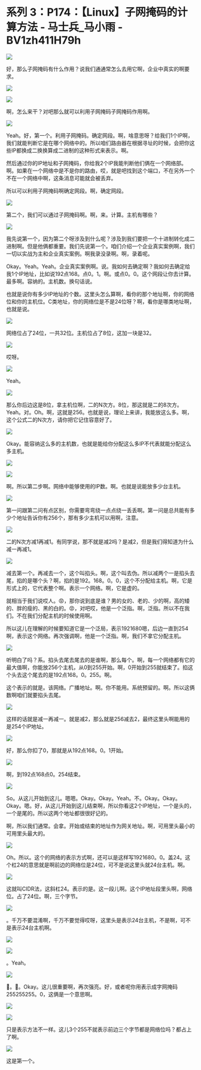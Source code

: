 # 系列 3：P174：【Linux】子网掩码的计算方法 - 马士兵_马小雨 - BV1zh411H79h

![](img/7e61ccc0742cd3bdd330b12d70997570_0.png)

好，那么子网掩码有什么作用？说我们通通常怎么去用它啊，企业中真实的啊要求。

![](img/7e61ccc0742cd3bdd330b12d70997570_2.png)

![](img/7e61ccc0742cd3bdd330b12d70997570_3.png)

啊，怎么来干？对吧那么就可以利用子网掩码子网掩码作用啊。

![](img/7e61ccc0742cd3bdd330b12d70997570_5.png)

Yeah。好，第一个。利用子网掩码。确定网段。啊，啥意思呀？给我们1个IP啊，我们就能判断它是在哪个网络中的。所以咱们路由器在根据寻址的时候，会把你这些IP都换成二换换算成二进制的这种形式来表示。啊。

然后通过你的IP地址和子网掩码，你给我2个IP我能判断他们俩在一个网络部。啊。如果在一个网络中是不是你的路由，哎，就是吧找到这个端口，不在另外一个不在一个网络中啊，这条消息可能就会被丢弃。

所以可以利用子网掩码啊确定网段。啊，确定网段。

![](img/7e61ccc0742cd3bdd330b12d70997570_7.png)

第二个，我们可以通过子网掩码啊。啊，来。计算。主机有哪些？

![](img/7e61ccc0742cd3bdd330b12d70997570_9.png)

我先说第一个，因为第二个呀涉及到什么呢？涉及到我们要把一个十进制转化成二进制啊。但是他俩都重要。我们先说第一个。咱们介绍一个企业真实案例啊，我们一切以实战为主和企业真实案例。啊我录没录啊。啊，录着呢。

Okay。Yeah。Yeah。企业真实案例啊。说。我如何去确定啊？我如何去确定给我1个IP地址，比如说192点168。点0。1。啊。或点0。0。这个网段让你去计算。最多啊。容纳的。主机数。换句话说。

也就是说你有多少IP地址的个数。这里头怎么算啊，看你的那个地址啊，你的网络位和你的主机位。C类地址，你的网络位是不是24位呀？啊，看你是哪类地址啊，也就是说。



![](img/7e61ccc0742cd3bdd330b12d70997570_11.png)

网络位占了24位，一共32位。主机位占了8位，这加一块是32。

![](img/7e61ccc0742cd3bdd330b12d70997570_13.png)

哎呀。

![](img/7e61ccc0742cd3bdd330b12d70997570_15.png)

Yeah。

![](img/7e61ccc0742cd3bdd330b12d70997570_17.png)

那么你后边这是8位，拿主机位啊，二的N次方。8位，那这就是二的8次方。Yeah。对。Oh。啊，这就是256。也就是说，理论上来讲，我能放这么多。啊，这个公式二的N次方，请你把它记住容意好了。



![](img/7e61ccc0742cd3bdd330b12d70997570_19.png)

Okay。能容纳这么多的主机数，也就是能给你分配这么多IP不代表就能分配这么多主机。

![](img/7e61ccc0742cd3bdd330b12d70997570_21.png)

![](img/7e61ccc0742cd3bdd330b12d70997570_22.png)

啊。所以第二步啊。网络中能够使用的IP数。啊。也就是说能放多少台主机。

![](img/7e61ccc0742cd3bdd330b12d70997570_24.png)

第一问跟第二问有点区别，你需要弯弯绕一点点绕一丢丢啊。第一问是总共能有多少个地址告诉你有256个，那有多少主机可以用啊，注意。



![](img/7e61ccc0742cd3bdd330b12d70997570_26.png)

二的N次方减1再减1。有同学说，那不就是减2吗？是减2，但是我们得知道为什么减一再减1。

![](img/7e61ccc0742cd3bdd330b12d70997570_28.png)

减去第一个。再减去一个，这个叫掐头。啊，这个叫去伪。所以减两个一是掐头去尾，掐的是哪个头？啊，掐的是192。168。0。0，这个不分配给主机。啊，它是形式上的，它代表整个啊。表示一个网络。啊，它是虚的。

就相当于我们说哎人。😡，那你说到底是谁？男的女的、老的、少的啊，高的矮的、胖的瘦的、黑的白的。😡，对吧哎，他是一个泛指。啊，泛指。所以不在我们。不在我们分配主机的时候使用啊。

所以这儿在理解的时候要知道它是一个泛局，表示1921680嗯，后边一直到254啊，表示这个网络。再次强调啊，他是一个泛指。啊，我们不拿它分配主机。



![](img/7e61ccc0742cd3bdd330b12d70997570_30.png)

听明白了吗？系。掐头去尾去尾去的是谁啊，那么每个。啊，每一个网络都有它的最大值啊，你能放256个主机，从0到255开始。啊，0开始到255就结束了。掐这个头去这个尾去的是192点168。0。255。啊。

这个表示的就是。该网络。广播地址。啊。你不能用。系统预留的。啊。所以这俩数啊咱们就要掐头去尾。

![](img/7e61ccc0742cd3bdd330b12d70997570_32.png)

这样的话就是减一再减一。就是减2，那么就是256减去2，最终这里头啊能用的是254个IP地址。

![](img/7e61ccc0742cd3bdd330b12d70997570_34.png)

好，那么你扣了0，那就是从192点168。0。1开始。

![](img/7e61ccc0742cd3bdd330b12d70997570_36.png)

啊，到192点168点0。254结束。

![](img/7e61ccc0742cd3bdd330b12d70997570_38.png)

So。从这儿开始到这儿。嗯嗯。Okay。Okay。Yeah。不。Okay。Okay。Okay。嗯。好，从这儿开始到这儿结束啊，所以你看这2个IP地址，一个是头的，一个是尾的。所以这两个地址都很很好记的。

啊，所以我们通常。会拿。开始或结束的地址作为网关地址。啊，可用里头最小的可用里头最大的。

![](img/7e61ccc0742cd3bdd330b12d70997570_40.png)

Oh。所以。这个的网络的表示方式啊，还可以是这样写1921680。0。盖24。这个杠24的意思就是啊前边的网络位是24位，可不是说这里头就24台主机。啊。



![](img/7e61ccc0742cd3bdd330b12d70997570_42.png)

这就叫CIDR法，这斜杠24。表示的是。这一段儿啊。这个IP地址段里头啊，网络位。占了24位。啊，三个字节。



![](img/7e61ccc0742cd3bdd330b12d70997570_44.png)

。千万不要混淆啊，千万不要觉得哎呀，这里头是表示24台主机，不是啊，可不是表示24台主机啊。

![](img/7e61ccc0742cd3bdd330b12d70997570_46.png)

![](img/7e61ccc0742cd3bdd330b12d70997570_47.png)

。Yeah。

![](img/7e61ccc0742cd3bdd330b12d70997570_49.png)

🤧。🤧。Okay。这儿很重要啊，再次强亮。好，或者呢你用表示成字网掩码255255255。0，这俩是一个意思啊。



![](img/7e61ccc0742cd3bdd330b12d70997570_51.png)

![](img/7e61ccc0742cd3bdd330b12d70997570_52.png)

只是表示方法不一样。这儿3个255不就表示前边三个字节都是网络位吗？都占上了啊。

![](img/7e61ccc0742cd3bdd330b12d70997570_54.png)

这是第一个。